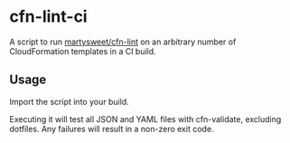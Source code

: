 # cfn-lint-ci

A script to run [martysweet/cfn-lint](https://github.com/martysweet/cfn-lint) on an arbitrary number of CloudFormation templates in a CI build.

## Usage

Import the script into your build. 

Executing it will test all JSON and YAML files with cfn-validate, excluding dotfiles. Any failures will result in a non-zero exit code.
